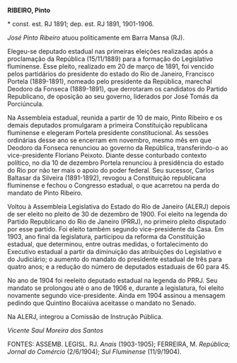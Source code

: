**RIBEIRO, Pinto**

\* const. est. RJ 1891; dep. est. RJ 1891, 1901-1906.

*José Pinto Ribeiro* atuou politicamente em Barra Mansa (RJ).

Elegeu-se deputado estadual nas primeiras eleições realizadas após a
proclamação da República (15/11/1889) para a formação do Legislativo
fluminense. Esse pleito, realizado em 20 de março de 1891, foi vencido
pelos partidários do presidente do estado do Rio de Janeiro, Francisco
Portela (1889-1891), nomeado pelo presidente da República, marechal
Deodoro da Fonseca (1889-1891), que derrotaram os candidatos do Partido
Republicano, de oposição ao seu governo, liderados por José Tomás da
Porciúncula.

Na Assembleia estadual, reunida a partir de 10 de maio, Pinto Ribeiro e
os demais deputados promulgaram a primeira Constituição republicana
fluminense e elegeram Portela presidente constitucional. As sessões
ordinárias desse ano se encerram em novembro, mesmo mês em que Deodoro
da Fonseca renunciou ao governo da República, transferindo-o ao
vice-presidente Floriano Peixoto. Diante desse conturbado contexto
político, no dia 10 de dezembro Portela renunciou à presidência do
estado do Rio por não ter mais o apoio do poder federal. Seu sucessor,
Carlos Baltasar da Silveira (1891-1892), revogou a Constituição
republicana fluminense e fechou o Congresso estadual, o que acarretou na
perda do mandato de Pinto Ribeiro.

Voltou à Assembleia Legislativa do Estado do Rio de Janeiro (ALERJ)
depois de ser eleito no pleito de 30 de dezembro de 1900. Foi eleito na
legenda do Partido Republicano do Rio de Janeiro (PRRJ), no primeiro
pleito disputado por esse partido. Foi eleito também segundo
vice-presidente da Casa. Em 1903, ano final da legislatura, participou
da reforma da Constituição estadual, que determinou, entre outras
medidas, o fortalecimento do Executivo estadual a partir da diminuição
das atribuições do Legislativo e do Judiciário; o aumento do mandato do
presidente estadual de três para quatro anos; e a redução do número de
deputados estaduais de 60 para 45.

No ano de 1904 foi reeleito deputado estadual na legenda do PRRJ. Seu
mandato se prolongou até o ano de 1906 e, durante a legislatura, foi
eleito novamente segundo vice-presidente. Ainda em 1904 assinou a
mensagem pedindo que Quintino Bocaiúva aceitasse o mandato no Senado.

Na ALERJ, integrou a Comissão de Instrução Pública.

*Vicente Saul Moreira dos Santos*

FONTES: ASSEMB. LEGISL. RJ. *Anais* (1903-1905); FERREIRA, M.
*República*; *Jornal do Comércio* (2/6/1904); *Sul Fluminense*
(11/9/1904).
